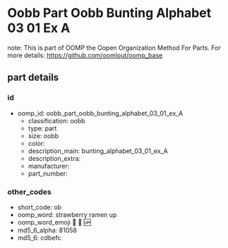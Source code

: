 # Oobb Part Oobb Bunting Alphabet 03 01 Ex A  

note: This is part of OOMP the Oopen Organization Method For Parts. For more details: https://github.com/oomlout/oomp_base

##  part details





### id
* oomp_id: oobb_part_oobb_bunting_alphabet_03_01_ex_A
  * classification: oobb
  * type: part
  * size: oobb
  * color: 
  * description_main: bunting_alphabet_03_01_ex_A
  * description_extra: 
  * manufacturer: 
  * part_number: 

### other_codes
* short_code: ob
* oomp_word: strawberry ramen up
* oomp_word_emoji :strawberry: :ramen: :up:
* md5_6_alpha: 81058
* md5_6: cdbefc